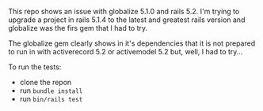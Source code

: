 This repo shows an issue with globalize 5.1.0 and rails 5.2. I'm trying
to upgrade a project in rails 5.1.4 to the latest and greatest rails version
and globalize was the firs gem that I had to try.

The globalize gem clearly shows in it's dependencies that it is not
prepared to run in with activerecord 5.2 or activemodel 5.2 but, well, 
I had to try...

To run the tests:

- clone the repon
- run ```bundle install```
- run ```bin/rails test```
